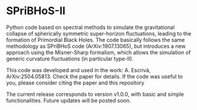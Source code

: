 # SPriBHoS-II 

Python code based on spectral methods to simulate the gravitational collapse of spherically symmetric super-horizon fluctuations, leading to the formation of Primordial Black Holes. 
The code basically follows the same methodology as SPriBHoS code (ArXiv:1907.13065), but introduces a new approach using the Misner-Sharp formalism, which allows the simulation of generic curvature fluctuations (in particular type-II).

This code was developed and used in the work: A. Escrivà, ArXiv:2504.05813. Check the paper for details.
If the code was useful to you, please consider citing the paper and this repository

The current release corresponds to version v1.0.0, with basic and simple functionalities. Future updates will be posted soon.
